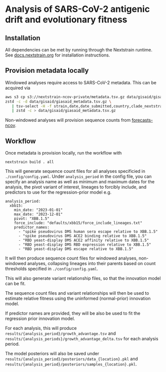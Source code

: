 # Analysis of SARS-CoV-2 antigenic drift and evolutionary fitness

## Installation

All dependencies can be met by running through the Nextstrain runtime.
See [docs.nextstrain.org](https://docs.nextstrain.org/en/latest/install.html) for installation instructions.

## Provision metadata locally

Windowed analyses require access to SARS-CoV-2 metadata.
This can be acquired via

```bash
aws s3 cp s3://nextstrain-ncov-private/metadata.tsv.gz data/gisaid/gisaid_metadata.tsv.gz
zstd -c -d data/gisaid/giasaid_metadata.tsv.gz \
   | tsv-select -H -f strain,date,date_submitted,country,clade_nextstrain,Nextclade_pango,QC_overall_status \
   | zstd -c > data/gisaid/giasaid_metadata.tsv.gz
```

Non-windowed analyses will provision sequence counts from [forecasts-ncov](https://github.com/nextstrain/forecasts-ncov).


## Workflow

Once metadata is provision locally, run the workflow with

```
nextstrain build . all
```

This will generate sequence count files for all analyses specificied in `./config/config.yaml`.
Under `analysis_period` in the config file, you can specify an analysis name as well as minimum and maximum dates for the analysis, the pivot variant of interest, lineages to forcibly include, and predictors to use for the regression-prior model e.g.

```
analysis_period:
  xbb15:
    min_date: "2023-01-01"
    max_date: "2023-12-01"
    pivot: "XBB.1.5"
    force_include: "defaults/xbb15/force_include_lineages.txt"
    predictor_names:
      - "spike pseudovirus DMS human sera escape relative to XBB.1.5"
      - "spike pseudovirus DMS ACE2 binding relative to XBB.1.5"
      - "RBD yeast-display DMS ACE2 affinity relative to XBB.1.5"
      - "RBD yeast-display DMS RBD expression relative to XBB.1.5"
      - "RBD yeast-display DMS escape relative to XBB.1.5"
```

It will then produce sequence count files for windowed analyses, non-windowed analyses, collapsing lineages into their parents based on count thresholds specified in `./config/config.yaml`.

This will also generate variant relationship files, so that the innovation model can be fit.

The sequence count files and variant relationships will then be used to estimate relative fitness using the uninformed (normal-prior) innovation model.

If predictor names are provided, they will be also be used to fit the regression prior innovation model.

For each analysis, this will produce `results/{analysis_period}/growth_advantage.tsv` and `results/{analysis_periods}/growth_advantage_delta.tsv` for each analysis period.

The model posteriors will also be saved under `results/{analysis_period}/posteriors/data_{location}.pkl` and `results/{analysis_period}/posteriors/samples_{location}.pkl`.
